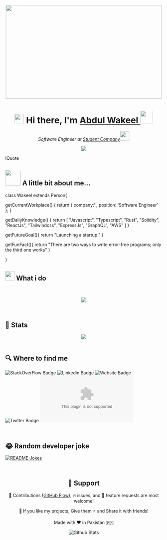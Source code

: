 <div align="center">
  <img width="500" height="300" src="https://media.giphy.com/media/9B8wYztAoe1zO/source.gif" >  
   
   <h1><img src="https://media.giphy.com/media/hvRJCLFzcasrR4ia7z/giphy.gif" width="30px" height="30px"> Hi there, I'm <a href="#">Abdul Wakeel </a><img src="https://github.com/blackcater/blackcater/raw/main/images/banner.gif" width="40px" height="40px"  /> 
  </h1>
   
 <p><em>Software Engineer at <a href="#"> Student Company</a><img src="https://media.giphy.com/media/WUlplcMpOCEmTGBtBW/giphy.gif" width="30"> 
</em></p>  
  
<img src="https://readme-typing-svg.herokuapp.com/?lines=Full-stack%20web,blockchain%20and%20app%20developer;Experienced%20Software%20Developer;3.5%2B%20years%20of%20coding%20experience;Always%20learning%20new%20things&font=Fira%20Code&center=true&width=580&height=45&color=f75c7e&vCenter=true&size=22">
</div>

   !Quote

## <img src="https://media.giphy.com/media/VgCDAzcKvsR6OM0uWg/giphy.gif" width="50"> A little bit about me...  

class Wakeel extends Person{

  getCurrentWorkplace() {
    return {
       company:'',
       position: 'Software Engineer' 
    };
  }

  getDailyKnowledge() {
    return [
     "Javascript",
     "Typescript",
     "Rust",
     "Solidity",
     "ReactJs",
     "Tailwindcss",
     "ExpressJs",
     "GraphQL",
     "AWS"
    ]
  }
  
  getFutureGoal(){
    return "Launching a startup."
  }
  
  getFunFact(){
    return "There are two ways to write error-free programs; only the third one works"
  }
  
}


## <img src="https://media.giphy.com/media/WUlplcMpOCEmTGBtBW/giphy.gif" width="30">    What i do


<br />

<p align="center">
   <img src="https://media.giphy.com/media/f9XgHHnPnDjOF1hWpl/giphy.gif" />
   </p>
   
   
<br />


## 📝 Stats
<div align="center">
	<img src="https://cdn.jsdelivr.net/gh/holic-x/holic-x/assets/github-contribution-grid-snake.svg" />
</div>

<br />

## 🔍 Where to find me

![StackOverFlow Badge](https://)
![Linkedin Badge](https:///)
![Website Badge](https://)
![Twitter Badge](https://twitter.com/)
![Gmail Badge](mailto:@gmail.com)

<br />



## 😂 Random developer joke

<a href="https://readme-jokes.vercel.app"><img align="center" src="https://readme-jokes.vercel.app/api?bgColor=%23073b4c&textColor=%2306d6a0&aColor=%2306d6a0&borderColor=%2306d6a0" alt="README Jokes"></a>

<br />

<h2 align="center">🤝 Support</h2>

<p align="center">🎀 Contributions (<a href="https://guides.github.com/introduction/flow" title="GitHub flow">GitHub Flow</a>), 🔥 issues, and 🥮 feature requests are most welcome!</p>

<p align="center">💙 If you like my projects, Give them ⭐ and Share it with friends!</p>
</p>
<p align="center">Made with ❤️ in Pakistan 🇵🇰</p>


<p align="center">
        <img src="https://raw.githubusercontent.com/bornmay/bornmay/Update/svg/Bottom.svg" alt="Github Stats" />
</p>
